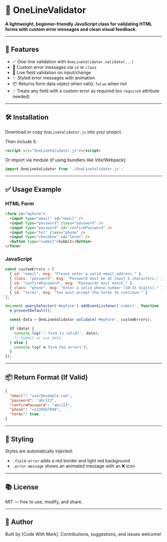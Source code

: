 # 🧪 OneLineValidator

**A lightweight, beginner-friendly JavaScript class for validating HTML forms with custom error messages and clean visual feedback.**

---

## 🚀 Features

* ✅ One-line validation with `OneLineValidator.validate(...)`
* 🎯 Custom error messages via `id` or `class`
* 🔄 Live field validation on input/change
* ✨ Styled error messages with animation
* 📦 Returns form data object when valid, `false` when not
* 💡 Treats any field with a custom error as required (no `required` attribute needed)

---

## 🛠️ Installation

Download or copy `OneLineValidator.js` into your project.

Then include it:

```html
<script src="OneLineValidator.js"></script>
```

Or import via module (if using bundlers like Vite/Webpack):

```js
import OneLineValidator from './OneLineValidator.js';
```

---

## ✅ Usage Example

### HTML Form

```html
<form id="myForm">
  <input type="email" id="email" />
  <input type="password" class="password" />
  <input type="password" id="confirmPassword" />
  <input type="tel" class="phone" />
  <input type="checkbox" id="terms" />
  <button type="submit">Submit</button>
</form>
```

### JavaScript

```js
const customErrors = [
  { id: "email", msg: "Please enter a valid email address." },
  { class: "password", msg: "Password must be at least 6 characters." },
  { id: "confirmPassword", msg: "Passwords must match." },
  { class: "phone", msg: "Enter a valid phone number (10–15 digits)." },
  { id: "terms", msg: "You must accept the terms to continue." }
];

document.querySelector('#myForm').addEventListener('submit', function (e) {
  e.preventDefault();

  const data = OneLineValidator.validate('#myForm', customErrors);

  if (data) {
    console.log('✅ Form is valid!', data);
    // Submit or use data
  } else {
    console.log('❌ Form has errors');
  }
});
```

---

## 📦 Return Format (If Valid)

```json
{
  "email": "user@example.com",
  "password": "abc123",
  "confirmPassword": "abc123",
  "phone": "+1234567890",
  "terms": true
}
```

---

## 🎨 Styling

Styles are automatically injected:

* `.field-error` adds a red border and light red background
* `.error-message` shows an animated message with an ❌ icon

---

## 📚 License

MIT — free to use, modify, and share.

---

## 💬 Author

Built by \[Code With Mark].
Contributions, suggestions, and issues welcome!
